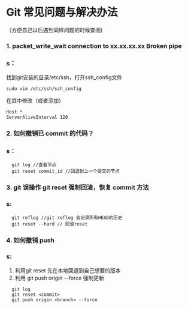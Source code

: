 # Git 常见问题与解决办法
（方便自己以后遇到同样问题的时候查阅)

### 1. packet_write_wait connection to xx.xx.xx.xx Broken pipe   
### s：
  找到git安装的目录/etc/ssh，打开ssh_config文件
  ```
  sudo vim /etc/ssh/ssh_config 
  ```
  在其中修改（或者添加）
  ```
  Host *
  ServerAliveInterval 120
  ```
### 2. 如何撤销已 commit 的代码？
### s：
```
  git log //查看节点
  git reset commit_id //回退到上一个提交的节点
```
### 3. git 误操作 git reset 强制回滚，恢复 commit 方法
### s:
```
  git reflog //git reflog 会记录所有HEAD的历史
  git reset --hard // 回滚reset
```
### 4. 如何撤销 push
### s:
1. 利用git reset 先在本地回退到自己想要的版本
2. 利用 git push origin <branch> --force 强制更新
```
  git log
  git reset <commit>
  git push origin <branch> --force
```
